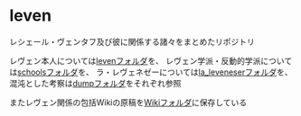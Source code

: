 # leven
レシェール・ヴェンタフ及び彼に関係する諸々をまとめたリポジトリ

レヴェン本人については[levenフォルダ](https://github.com/jurliyuuri/leven/tree/master/leven)を、
レヴェン学派・反動的学派については[schoolsフォルダ](https://github.com/jurliyuuri/leven/tree/master/schools)を、
ラ・レヴェネゼーについては[la_leveneserフォルダ](https://github.com/jurliyuuri/leven/tree/master/la_leveneser)を、
混沌とした考察は[dumpフォルダ](https://github.com/jurliyuuri/leven/tree/master/dump)をそれぞれ参照

またレヴェン関係の包括Wikiの原稿を[Wikiフォルダ](https://github.com/jurliyuuri/leven/tree/master/Wiki)に保存している
